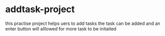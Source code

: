 # addtask-project
this practise project helps uers to add tasks
the task can be added and an enter button will alllowed for more task to be initaited
